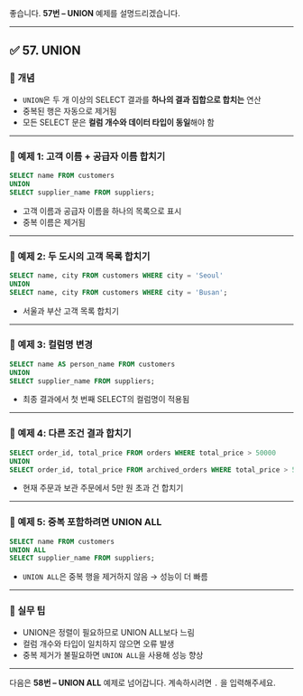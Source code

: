 좋습니다.
**57번 – UNION** 예제를 설명드리겠습니다.

---

## ✅ 57. UNION

### 📌 개념

* `UNION`은 두 개 이상의 SELECT 결과를 **하나의 결과 집합으로 합치는** 연산
* 중복된 행은 자동으로 제거됨
* 모든 SELECT 문은 **컬럼 개수와 데이터 타입이 동일**해야 함

---

### 📄 예제 1: 고객 이름 + 공급자 이름 합치기

```sql
SELECT name FROM customers
UNION
SELECT supplier_name FROM suppliers;
```

* 고객 이름과 공급자 이름을 하나의 목록으로 표시
* 중복 이름은 제거됨

---

### 📄 예제 2: 두 도시의 고객 목록 합치기

```sql
SELECT name, city FROM customers WHERE city = 'Seoul'
UNION
SELECT name, city FROM customers WHERE city = 'Busan';
```

* 서울과 부산 고객 목록 합치기

---

### 📄 예제 3: 컬럼명 변경

```sql
SELECT name AS person_name FROM customers
UNION
SELECT supplier_name FROM suppliers;
```

* 최종 결과에서 첫 번째 SELECT의 컬럼명이 적용됨

---

### 📄 예제 4: 다른 조건 결과 합치기

```sql
SELECT order_id, total_price FROM orders WHERE total_price > 50000
UNION
SELECT order_id, total_price FROM archived_orders WHERE total_price > 50000;
```

* 현재 주문과 보관 주문에서 5만 원 초과 건 합치기

---

### 📄 예제 5: 중복 포함하려면 UNION ALL

```sql
SELECT name FROM customers
UNION ALL
SELECT supplier_name FROM suppliers;
```

* `UNION ALL`은 중복 행을 제거하지 않음 → 성능이 더 빠름

---

### 🧠 실무 팁

* UNION은 정렬이 필요하므로 UNION ALL보다 느림
* 컬럼 개수와 타입이 일치하지 않으면 오류 발생
* 중복 제거가 불필요하면 `UNION ALL`을 사용해 성능 향상

---

다음은 **58번 – UNION ALL** 예제로 넘어갑니다.
계속하시려면 `.` 을 입력해주세요.
